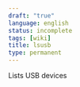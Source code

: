 ```yaml
---
draft: "true"
language: english
status: incomplete
tags: [wiki]
title: lsusb
type: permanent
---
```


Lists USB devices
